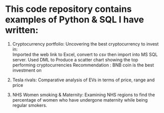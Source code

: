 # This code repository contains examples of Python & SQL I have written:

1. Cryptocurrency portfolio: Uncovering the best cryptocurrency to invest in:  
Imported the web link to Excel, convert to csv then import into MS SQL server.
Used DML to Produce a scatter chart showing the top performing cryptocurrencies
Recommendation : BNB coin is the best investment on 

3. Tesla rivals: Comparative analysis of EVs in terms of price, range and price
4. NHS Women smoking & Maternity: 
Examining NHS regions to find the percentage of women who have undergone 
maternity while being regular smokers.
